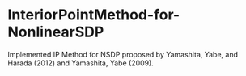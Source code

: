 # InteriorPointMethod-for-NonlinearSDP
Implemented IP Method for NSDP proposed by Yamashita, Yabe, and Harada (2012) and Yamashita, Yabe (2009).
